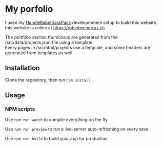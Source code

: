 # My porfolio

I used my [HandleBabelSassPack](https://github.com/robiiiiiiiiiiiin/HandleBabelSassPack) developmment setup to build this website.  
this website is online at https://robinbecherraz.ch

The portfolio section thumbnails are generated from the /src/data/projects.json file using a template.  
Every pages in /src/html/projects use a template, and some headers are generated from templates as well.

## Installation

Clone the repository, then run `npm install`

## Usage

### NPM scripts

Use `npm run watch` to compile everything on the fly

Use `npm run preview` to run a live-server auto-refreshing on every save

Use `npm run build` to build your app for production
